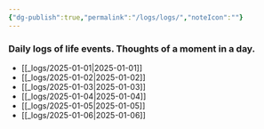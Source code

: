 ```yaml
---
{"dg-publish":true,"permalink":"/logs/logs/","noteIcon":""}
---
```


### Daily logs of life events. Thoughts of a moment in a day.


- [[_logs/2025-01-01\|2025-01-01]]
- [[_logs/2025-01-02\|2025-01-02]]
- [[_logs/2025-01-03\|2025-01-03]]
- [[_logs/2025-01-04\|2025-01-04]]
- [[_logs/2025-01-05\|2025-01-05]]
- [[_logs/2025-01-06\|2025-01-06]]


